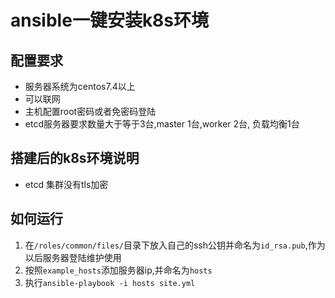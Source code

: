 # ansible一键安装k8s环境

## 配置要求
* 服务器系统为centos7.4以上
* 可以联网
* 主机配置root密码或者免密码登陆
* etcd服务器要求数量大于等于3台,master 1台,worker 2台, 负载均衡1台

## 搭建后的k8s环境说明
* etcd 集群没有tls加密


## 如何运行

1. 在```/roles/common/files/```目录下放入自己的ssh公钥并命名为```id_rsa.pub```,作为以后服务器登陆维护使用
2. 按照```example_hosts```添加服务器ip,并命名为```hosts```
3. 执行```ansible-playbook -i hosts site.yml```
